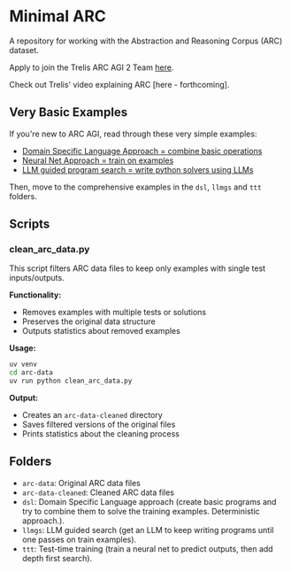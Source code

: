 # Minimal ARC

A repository for working with the Abstraction and Reasoning Corpus (ARC) dataset.

Apply to join the Trelis ARC AGI 2 Team [here](https://trelis.com/arc-agi-2/).

Check out Trelis' video explaining ARC [here - forthcoming].

## Very Basic Examples

If you're new to ARC AGI, read through these very simple examples:
- [Domain Specific Language Approach = combine basic operations](https://chatgpt.com/share/6810cc59-c2c0-8003-ad6e-3c025c10224e)
- [Neural Net Approach = train on examples](https://chatgpt.com/share/6810cc68-cf38-8003-aace-3630952bbeb6)
- [LLM guided program search = write python solvers using LLMs](https://chatgpt.com/share/6810cc4c-e790-8003-8aac-b6f8ab2213e8)

Then, move to the comprehensive examples in the `dsl`, `llmgs` and `ttt` folders.

## Scripts

### clean_arc_data.py

This script filters ARC data files to keep only examples with single test inputs/outputs.

**Functionality:**
- Removes examples with multiple tests or solutions
- Preserves the original data structure
- Outputs statistics about removed examples

**Usage:**
```bash
uv venv
cd arc-data
uv run python clean_arc_data.py
```

**Output:**
- Creates an `arc-data-cleaned` directory
- Saves filtered versions of the original files
- Prints statistics about the cleaning process

## Folders

- `arc-data`: Original ARC data files
- `arc-data-cleaned`: Cleaned ARC data files
- `dsl`: Domain Specific Language approach (create basic programs and try to combine them to solve the training examples. Deterministic approach.).
- `llmgs`: LLM guided search (get an LLM to keep writing programs until one passes on train examples).
- `ttt`: Test-time training (train a neural net to predict outputs, then add depth first search).

